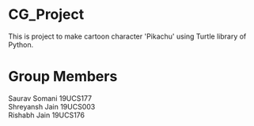 # CG_Project
This is project to make cartoon character 'Pikachu' using Turtle library of Python.

# Group Members
Saurav Somani 19UCS177\
Shreyansh Jain 19UCS003\
Rishabh Jain 19UCS176
